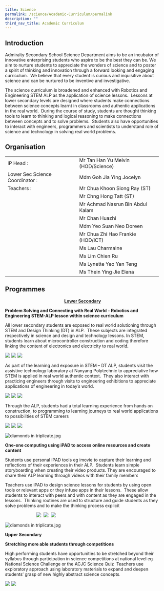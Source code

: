 ```yaml
---
title: Science
permalink: /science/Academic-Curriculum/permalink
description: ""
third_nav_title: Academic Curriculum
---
```

Introduction
------------

Admiralty Secondary School Science Department aims to be an incubator of innovative enterprising students who aspire to be the best they can be. We aim to nurture students to appreciate the wonders of science and to poster a spirit of thinking and innovation through a forward looking and engaging curriculum.  We believe that every student is curious and inquisitive about science and can be nurtured to be inventive and investigative. 

The science curriculum is broadened and enhanced with Robotics and Engineering STEM ALP as the application of science lessons.  Lessons at lower secondary levels are designed where students make connections between science concepts learnt in classrooms and authentic applications in the real world.  During the course of study, students are thought thinking tools to learn to thinking and logical reasoning to make connections between concepts and to solve problems.  Students also have opportunities to interact with engineers, programmers and scientists to understand role of science and technology in solving real world problems.


Organisation
------------

|  |  |
|---|---|
| IP Head                                                 : <br> | Mr Tan Han Yu Melvin (HOD/Science)<br> |
| Lower Sec Science Coordinator              : <br> | Mdm Goh Jia Ying Jocelyn<br> |
|  Teachers                                              :  | Mr Chua Khoon Siong Ray (ST) |
|  | Mr Chng Hong Tatt (ST) |
|  | Mr Achmad Nasrun Bin Abdul Kalam |
|  | Mr Chan Huazhi |
|  | Mdm Yeo Suan Neo Doreen |
|  | Mr Chua Zhi Hao Frankie (HOD/ICT) |
|  | Ms Lau Charmaine |
|  | Ms Lim Chien Ru |
|  | Ms Lynette Yeo Yan Teng |
|  | Ms Thein Ying Jie Elena |

Programmes
----------

<p style="text-align: center;">&nbsp;<strong style="background-color: transparent; text-align: left;"><span style="text-decoration: underline;">Lower Secondary</span></strong></p>

**Problem Solving and Connecting with Real World** **\- Robotics and Engineering STEM-ALP lesson within science curriculum**

All lower secondary students are exposed to real world solutioning through STEM and Design Thinking (DT) in ALP.  These subjects are integrated respectively in science and design and technology lessons. In STEM, students learn about microcontroller construction and coding therefore linking the content of electronics and electricity to real world.  

![](https://admiraltysec.moe.edu.sg/qql/slot/u752/Academic%20Curriculum%20&%20Applied%20Learning%20P/Academic%20Curriculum/Science/.tn.Picture1.png.2.jpg) ![](https://admiraltysec.moe.edu.sg/qql/slot/u752/Academic%20Curriculum%20&%20Applied%20Learning%20P/Academic%20Curriculum/Science/.tn.Picture2.png.2.jpg) ![](https://admiraltysec.moe.edu.sg/qql/slot/u752/Academic%20Curriculum%20&%20Applied%20Learning%20P/Academic%20Curriculum/Science/.tn.Picture3.png.2.jpg) 

As part of the learning and exposure in STEM – DT ALP, students visit the assistive technology laboratory at Nanyang Polytechnic to appreciative how STEM is applied in real world authentic context.  They also interact with practicing engineers through visits to engineering exhibitions to appreciate applications of engineering in today’s world.  

![](https://admiraltysec.moe.edu.sg/qql/slot/u752/Academic%20Curriculum%20&%20Applied%20Learning%20P/Academic%20Curriculum/Science/.tn.Picture4.png.2.jpg) ![](https://admiraltysec.moe.edu.sg/qql/slot/u752/Academic%20Curriculum%20&%20Applied%20Learning%20P/Academic%20Curriculum/Science/.tn.Picture5.png.2.jpg) ![](https://admiraltysec.moe.edu.sg/qql/slot/u752/Academic%20Curriculum%20&%20Applied%20Learning%20P/Academic%20Curriculum/Science/.tn.Picture6.png.2.jpg) 

Through the ALP, students had a total learning experience from hands on construction, to programming to learning journeys to real world applications to possibilities of STEM careers

![](https://admiraltysec.moe.edu.sg/qql/slot/u752/Academic%20Curriculum%20&%20Applied%20Learning%20P/Academic%20Curriculum/Science/.tn.Picture7.png.2.jpg) ![](https://admiraltysec.moe.edu.sg/qql/slot/u752/Academic%20Curriculum%20&%20Applied%20Learning%20P/Academic%20Curriculum/Science/.tn.Picture8.png.2.jpg) ![](https://admiraltysec.moe.edu.sg/qql/slot/u752/Academic%20Curriculum%20&%20Applied%20Learning%20P/Academic%20Curriculum/Science/.tn.Picture9.png.2.jpg)

  

![diamonds in triplicate.jpg](https://admiraltysec.moe.edu.sg/qql/slot/u752/diamonds%20in%20triplicate.jpg)

  

**One-one computing using iPAD to access online resources and create content**

Students use personal iPAD tools eg imovie to capture their learning and reflections of their experiences in their ALP.  Students learn simple storyboarding when creating their video products. They are encouraged to share their ALP learning through videos with their family members

Teachers use iPAD to design science lessons for students by using open tools or relevant apps or they infuse apps in their lessons.  These allow students to interact with peers and with content as they are engaged in the lessons.  Thinking routines are used to structure and guide students as they solve problems and to make the thinking process explicit

                          ![](https://admiraltysec.moe.edu.sg/qql/slot/u752/Academic%20Curriculum%20&%20Applied%20Learning%20P/Academic%20Curriculum/Science/.tn.Picture13.png.mid.jpg)  ![](https://admiraltysec.moe.edu.sg/qql/slot/u752/Academic%20Curriculum%20&%20Applied%20Learning%20P/Academic%20Curriculum/Science/.tn.Picture11.png.2.jpg)  ![](https://admiraltysec.moe.edu.sg/qql/slot/u752/Academic%20Curriculum%20&%20Applied%20Learning%20P/Academic%20Curriculum/Science/.tn.Picture12.png.2.jpg)

![diamonds in triplicate.jpg](https://admiraltysec.moe.edu.sg/qql/slot/u752/diamonds%20in%20triplicate.jpg)

  

**Upper Secondary** 

**Stretching more able students through competitions**

High performing students have opportunities to be stretched beyond their syllabus through participation in science competitions at national level eg National Science Challenge or the ACJC Science Quiz  Teachers use exploratory approach using laboratory materials to expand and deepen students’ grasp of new highly abstract science concepts. 

![](https://admiraltysec.moe.edu.sg/qql/slot/u752/Academic%20Curriculum%20&%20Applied%20Learning%20P/Academic%20Curriculum/Science/Picture14.png) ![](https://admiraltysec.moe.edu.sg/qql/slot/u752/Academic%20Curriculum%20&%20Applied%20Learning%20P/Academic%20Curriculum/Science/Picture15.png)
